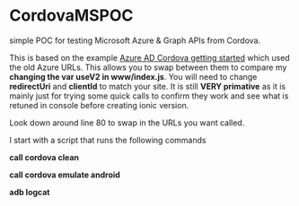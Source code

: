 # CordovaMSPOC
simple POC for testing Microsoft Azure &amp; Graph APIs from Cordova.

This is based on the example [Azure AD Cordova getting started](https://docs.microsoft.com/en-us/azure/active-directory/develop/active-directory-devquickstarts-cordova) which used the old Azure URLs. This allows you to swap between them to compare my **changing the var useV2 in www/index.js**. You will need to change **redirectUri** and **clientId** to match your site. It is still **VERY primative** as it is mainly just for trying some quick calls to confirm they work and see what is retuned in console before creating ionic version. 

Look down around line 80 to swap in the URLs you want called.

I start with a script that runs the following commands

**call cordova clean**

**call cordova emulate android**

**adb logcat**
